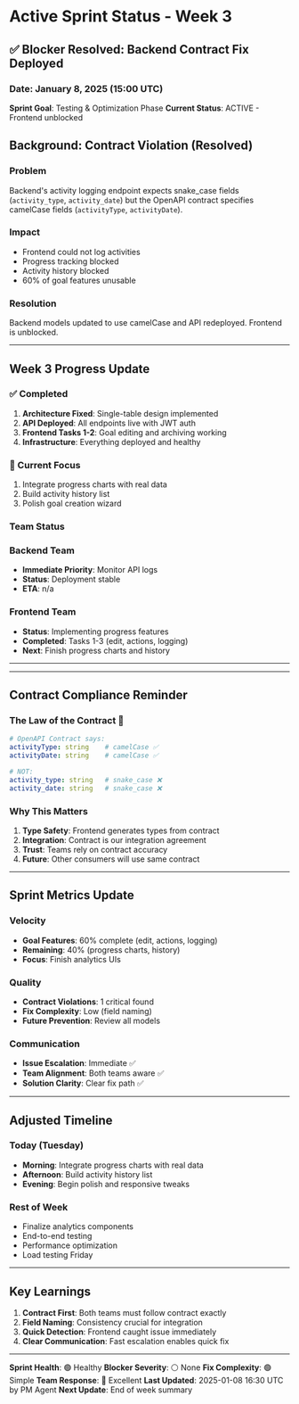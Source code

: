 # Active Sprint Status - Week 3

## ✅ Blocker Resolved: Backend Contract Fix Deployed

### Date: January 8, 2025 (15:00 UTC)
**Sprint Goal**: Testing & Optimization Phase
**Current Status**: ACTIVE - Frontend unblocked

## Background: Contract Violation (Resolved)

### Problem
Backend's activity logging endpoint expects snake_case fields (`activity_type`, `activity_date`) but the OpenAPI contract specifies camelCase fields (`activityType`, `activityDate`).

### Impact
- Frontend could not log activities
- Progress tracking blocked
- Activity history blocked
- 60% of goal features unusable

### Resolution
Backend models updated to use camelCase and API redeployed. Frontend is unblocked.

---

## Week 3 Progress Update

### ✅ Completed
1. **Architecture Fixed**: Single-table design implemented
2. **API Deployed**: All endpoints live with JWT auth
3. **Frontend Tasks 1-2**: Goal editing and archiving working
4. **Infrastructure**: Everything deployed and healthy

### 🚀 Current Focus
1. Integrate progress charts with real data
2. Build activity history list
3. Polish goal creation wizard

### Team Status
### Backend Team
- **Immediate Priority**: Monitor API logs
- **Status**: Deployment stable
- **ETA**: n/a

### Frontend Team
- **Status**: Implementing progress features
- **Completed**: Tasks 1-3 (edit, actions, logging)
- **Next**: Finish progress charts and history

---

---

## Contract Compliance Reminder

### The Law of the Contract 📜
```yaml
# OpenAPI Contract says:
activityType: string    # camelCase ✅
activityDate: string    # camelCase ✅

# NOT:
activity_type: string   # snake_case ❌
activity_date: string   # snake_case ❌
```

### Why This Matters
1. **Type Safety**: Frontend generates types from contract
2. **Integration**: Contract is our integration agreement
3. **Trust**: Teams rely on contract accuracy
4. **Future**: Other consumers will use same contract

---

## Sprint Metrics Update

### Velocity
- **Goal Features**: 60% complete (edit, actions, logging)
- **Remaining**: 40% (progress charts, history)
- **Focus**: Finish analytics UIs

### Quality
- **Contract Violations**: 1 critical found
- **Fix Complexity**: Low (field naming)
- **Future Prevention**: Review all models

### Communication
- **Issue Escalation**: Immediate ✅
- **Team Alignment**: Both teams aware ✅
- **Solution Clarity**: Clear fix path ✅

---

## Adjusted Timeline

### Today (Tuesday)
- **Morning**: Integrate progress charts with real data
- **Afternoon**: Build activity history list
- **Evening**: Begin polish and responsive tweaks

### Rest of Week
- Finalize analytics components
- End-to-end testing
- Performance optimization
- Load testing Friday

---

## Key Learnings

1. **Contract First**: Both teams must follow contract exactly
2. **Field Naming**: Consistency crucial for integration
3. **Quick Detection**: Frontend caught issue immediately
4. **Clear Communication**: Fast escalation enables quick fix

---

**Sprint Health**: 🟢 Healthy
**Blocker Severity**: ⚪ None
**Fix Complexity**: 🟢 Simple
**Team Response**: 💚 Excellent
**Last Updated**: 2025-01-08 16:30 UTC by PM Agent
**Next Update**: End of week summary
